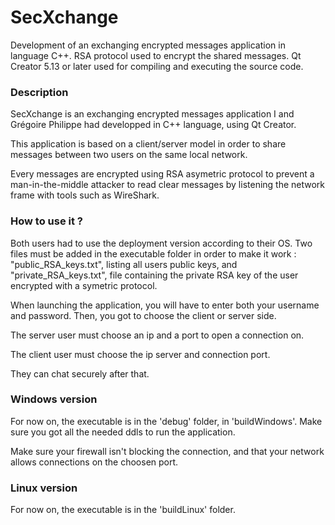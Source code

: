 # SecXchange

Development of an exchanging encrypted messages application in language C++. 
RSA protocol used to encrypt the shared messages. 
Qt Creator 5.13 or later used for compiling and executing the source code.


### Description

SecXchange is an exchanging encrypted messages application I and Grégoire Philippe had developped in C++ language, using Qt Creator.

This application is based on a client/server model in order to share messages between two users on the same local network.

Every messages are encrypted using RSA asymetric protocol to prevent a man-in-the-middle attacker to read clear messages by listening the network frame with tools such as WireShark.


### How to use it ?

Both users had to use the deployment version according to their OS.
Two files must be added in the executable folder in order to make it work : "public_RSA_keys.txt", listing all users public keys, and "private_RSA_keys.txt", file containing the private RSA key of the user encrypted with a symetric protocol.

When launching the application, you will have to enter both your username and password.
Then, you got to choose the client or server side.

The server user must choose an ip and a port to open a connection on.

The client user must choose the ip server and connection port.

They can chat securely after that.


### Windows version

For now on, the executable is in the 'debug' folder, in 'buildWindows'.
Make sure you got all the needed ddls to run the application.

Make sure your firewall isn't blocking the connection, and that your network allows connections on the choosen port.


### Linux version

For now on, the executable is in the 'buildLinux' folder.
